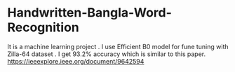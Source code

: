 # Handwritten-Bangla-Word-Recognition
It is a machine learning project . I use Efficient B0 model for fune tuning with Zilla-64 dataset . I get 93.2% accuracy which is similar to this paper.
https://ieeexplore.ieee.org/document/9642594

